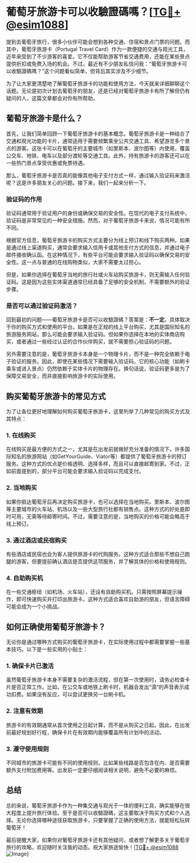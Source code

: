 # 葡萄牙旅游卡可以收驗證碼嗎？[[TG💪+ @esim1088](https://t.me/s/esim1088)]

提到去葡萄牙旅行，很多小伙伴可能会想到各种交通、住宿和景点门票的问题。而其中，葡萄牙旅游卡（Portugal Travel Card）作为一款便捷的交通与观光工具，近年来受到了不少游客的喜爱。它不仅能帮助游客节省交通费用，还能在某些景点提供折扣或免费入场的机会。不过，最近有不少朋友私信问我：“葡萄牙旅游卡可以收驗證碼嗎？”这个问题看似简单，但背后其实涉及不少细节。

为了让大家更清楚地了解葡萄牙旅游卡的功能和使用方法，今天就来详细聊聊这个话题。无论是初次计划去葡萄牙的朋友，还是已经对葡萄牙旅游卡有所了解但仍有疑问的人，这篇文章都会对你有所帮助。

## 葡萄牙旅游卡是什么？

首先，让我们简单回顾一下葡萄牙旅游卡的基本概念。葡萄牙旅游卡是一种结合了交通和观光功能的卡片，通常适用于需要频繁乘坐公共交通工具、希望游览多个景点的游客。这张卡可以在葡萄牙的主要城市（如里斯本、波尔图等）内使用，覆盖公交车、地铁、电车以及部分渡轮等交通工具。此外，持有旅游卡的游客还可以在一些热门景点享受优惠或免票待遇。

那么，葡萄牙旅游卡是否真的能像其他电子支付方式一样，通过输入验证码来激活呢？这是许多朋友关心的问题。接下来，我们一起来分析一下。

### 验证码的作用

验证码通常用于验证用户的身份或确保交易的安全性。在现代的电子支付系统中，验证码是非常常见的一种安全措施。然而，对于葡萄牙旅游卡来说，情况可能有所不同。

根据官方信息，葡萄牙旅游卡的购买方式主要分为线上预订和线下购买两种。如果是通过线上渠道购买，通常会要求输入信用卡或其他支付方式的信息，并通过电子邮件接收确认函。在这种情况下，有些平台可能会要求输入验证码以确保交易的安全性。这一点与普通的在线购物类似，大家不需要太过担心。

但是，如果你选择在葡萄牙当地的旅行社或火车站购买旅游卡，则无需输入任何验证码。这是因为这些实体渠道通常已经具备了足够的安全机制，不需要额外的验证步骤。

### 是否可以通过验证码激活？

回到最初的问题——葡萄牙旅游卡是否可以收驗證碼？答案是：**不一定**。具体取决于你的购买方式和使用的平台。如果是在正规的线上平台购买，尤其是国际知名的旅游服务网站，那么可能会要求输入验证码。但如果你选择在本地的实体商店购买，或者通过一些经过认证的合作伙伴购买，就不需要担心验证码的问题。

另外需要注意的是，葡萄牙旅游卡本身是一个物理卡片，而不是一种完全依赖于电子验证的服务。因此，即使在某些情况下需要输入验证码，它的核心功能（如刷卡乘车或进入景点）仍然依赖于实体卡片的物理存在。换句话说，验证码更多是为了保障交易安全，而非直接影响旅游卡的实际使用。

## 购买葡萄牙旅游卡的常见方式

为了让各位更好地理解如何购买葡萄牙旅游卡，这里列举了几种常见的购买方式及其特点：

### 1. 在线购买

在线购买是最方便的方式之一，尤其是在出发前就做好充分准备的情况下。许多国际知名的旅游网站（如GetYourGuide、Viator等）都提供了葡萄牙旅游卡的预订服务。这种方式的优点是价格透明、选择多样，而且可以直接邮寄到家。不过，正如前面提到的，部分平台可能会要求输入验证码以完成支付。

### 2. 当地购买

如果你抵达葡萄牙后再决定购买旅游卡，也可以选择在当地购买。里斯本、波尔图等主要城市的火车站、机场以及一些大型旅行社都有销售点。这种方式的好处是即时可用，无需等待邮寄时间。不过，需要注意的是，当地购买的价格可能会略高于线上预订。

### 3. 通过酒店或民宿购买

有些酒店或民宿也会为客人提供旅游卡的代购服务。这种方式适合那些不想自己跑腿的游客，但要提前确认酒店是否提供这项服务，并了解具体的价格和使用规则。

### 4. 自助购买机

在一些交通枢纽（如机场、火车站），还设有自助购买机。只需按照屏幕提示操作，即可快速购买并打印出旅游卡。这种方式适合喜欢自助游的朋友，但语言障碍可能会成为一个小挑战。

## 如何正确使用葡萄牙旅游卡？

无论你是通过哪种方式购买的葡萄牙旅游卡，在实际使用过程中都需要掌握一些基本技巧。以下是一些实用的小贴士：

### 1. 确保卡片已激活

虽然葡萄牙旅游卡本身不需要复杂的激活流程，但在第一次使用时，请务必检查卡片是否正常工作。比如，在公交车或地铁上刷卡时，机器会发出“滴”的声音表示成功扣费。如果没有反应，可以尝试更换另一台刷卡机。

### 2. 注意有效期

旅游卡的有效期通常从首次使用之日起计算，而不是从购买之日起。因此，在出发前最好规划好行程，确保卡片在有效期内能够覆盖所有计划中的活动。

### 3. 遵守使用规则

不同城市的旅游卡可能有不同的使用规则，比如某些线路是否包含在内、是否需要额外支付附加费用等。出发前一定要仔细阅读相关说明，避免不必要的麻烦。

## 总结

总的来说，葡萄牙旅游卡作为一种集交通与观光于一体的便利工具，确实能够在很大程度上提升旅行体验。至于是否可以收驗證碼，这主要取决于购买方式和个人选择。无论你选择哪种途径获取旅游卡，只要掌握了正确的使用方法，就能轻松玩转葡萄牙！

最后提醒大家，如果你对葡萄牙旅游卡还有其他疑问，或者想了解更多关于葡萄牙旅行的攻略，欢迎随时关注我的动态。祝大家旅途愉快！[[TG💪+ @esim1088](https://t.me/s/esim1088) ![Image](https://i.postimg.cc/4NQfJmqS/Snipaste-2025-05-13-00-14-12.png)]